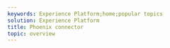 ```yaml
---
keywords: Experience Platform;home;popular topics
solution: Experience Platform
title: Phoenix connector
topic: overview
---
```

